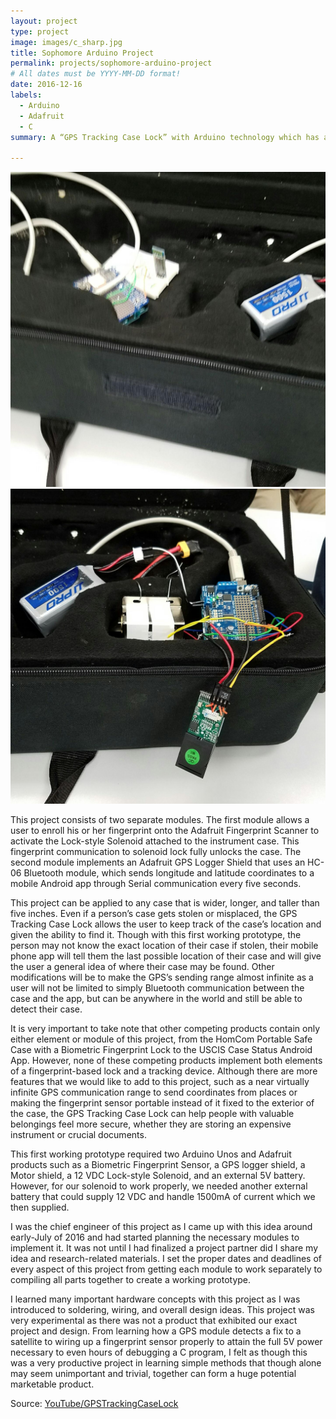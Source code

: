 ```yaml
---
layout: project
type: project
image: images/c_sharp.jpg
title: Sophomore Arduino Project
permalink: projects/sophomore-arduino-project
# All dates must be YYYY-MM-DD format!
date: 2016-12-16
labels:
  - Arduino
  - Adafruit 
  - C
summary: A “GPS Tracking Case Lock” with Arduino technology which has a fingerprint scanner lock and regularly sends GPS coordinates to an Android app.

---
```


<div class="ui small rounded images">
  <img class="ui image" src="../images/296 (1).jpg">
  <img class="ui image" src="../images/296 (2).jpg">
</div>

This project consists of two separate modules. The first module allows a user to enroll his or her fingerprint onto the Adafruit Fingerprint Scanner to activate the Lock-style Solenoid attached to the instrument case. This fingerprint communication to solenoid lock fully unlocks the case. The second module implements an Adafruit GPS Logger Shield that uses an HC-06 Bluetooth module, which sends longitude and latitude coordinates to a mobile Android app through Serial communication every five seconds. 

This project can be applied to any case that is wider, longer, and taller than five inches. Even if a person’s case gets stolen or misplaced, the GPS Tracking Case Lock allows the user to keep track of the case’s location and given the ability to find it. Though with this first working prototype, the person may not know the exact location of their case if stolen, their mobile phone app will tell them the last possible location of their case and will give the user a general idea of where their case may be found. Other modifications will be to make the GPS’s sending range almost infinite as a user will not be limited to simply Bluetooth communication between the case and the app, but can be anywhere in the world and still be able to detect their case.

It is very important to take note that other competing products contain only either element or module of this project, from the HomCom Portable Safe Case with a Biometric Fingerprint Lock to the USCIS Case Status Android App. However, none of these competing products implement both elements of a fingerprint-based lock and a tracking device. Although there are more features that we would like to add to this project, such as a near virtually infinite GPS communication range to send coordinates from places or making the fingerprint sensor portable instead of it fixed to the exterior of the case, the GPS Tracking Case Lock can help people with valuable belongings feel more secure, whether they are storing an expensive instrument or crucial documents.

This first working prototype required two Arduino Unos and Adafruit products such as a Biometric Fingerprint Sensor, a GPS logger shield, a Motor shield, a 12 VDC Lock-style Solenoid, and an external 5V battery. However, for our solenoid to work properly, we needed another external battery that could supply 12 VDC and handle 1500mA of current which we then supplied.

I was the chief engineer of this project as I came up with this idea around early-July of 2016 and had started planning the necessary modules to implement it. It was not until I had finalized a project partner did I share my idea and research-related materials. I set the proper dates and deadlines of every aspect of this project from getting each module to work separately to compiling all parts together to create a working prototype. 

I learned many important hardware concepts with this project as I was introduced to soldering, wiring, and overall design ideas. This project was very experimental as there was not a product that exhibited our exact project and design. From learning how a GPS module detects a fix to a satellite to wiring up a fingerprint sensor properly to attain the full 5V power necessary to even hours of debugging a C program, I felt as though this was a very productive project in learning simple methods that though alone may seem unimportant and trivial, together can form a huge potential marketable product.


Source: <a href="https://youtu.be/izAxeNXCFF8"><i class="large youtube icon "></i>YouTube/GPSTrackingCaseLock</a>
